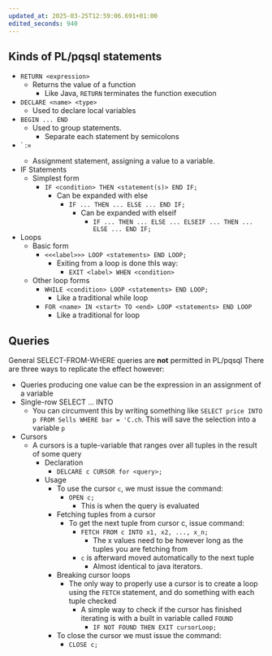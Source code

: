 ```yaml
---
updated_at: 2025-03-25T12:59:06.691+01:00
edited_seconds: 940
---
```

## Kinds of PL/pqsql statements
- `RETURN <expression>`
	- Returns the value of a function
		- Like Java, `RETURN` terminates the function execution
- `DECLARE <name> <type>`
	- Used to declare local variables
- `BEGIN ... END`
	- Used to group statements.
		- Separate each statement by semicolons
- `<variable> := <expression>
	- Assignment statement, assigning a value to a variable.
- IF Statements
	- Simplest form
		- `IF <condition> THEN <statement(s)> END IF;`
			- Can be expanded with else
				- `IF ... THEN ... ELSE ... END IF;`
					- Can be expanded with elseif
						- `IF ... THEN ... ELSE ... ELSEIF ... THEN ... ELSE ... END IF;`
- Loops
	- Basic form
		- `<<<label>>> LOOP <statements> END LOOP;`
			- Exiting from a loop is done thIs way:
				- `EXIT <label> WHEN <condition>`
	- Other loop forms
		- `WHILE <condition> LOOP <statements> END LOOP;`
			- Like a traditional while loop
		- `FOR <name> IN <start> TO <end> LOOP <statements> END LOOP`
			- Like  a traditional for loop
## Queries
General SELECT-FROM-WHERE queries are **not** permitted in PL/pqsql
There are three ways to replicate the effect however:
- Queries producing one value can be the expression in an assignment of a variable
- Single-row SELECT ... INTO
	- You can circumvent this by writing something like `SELECT price INTO p FROM Sells WHERE bar = 'C.ch`. This will save the selection into a variable `p`
- Cursors
	- A cursors is a tuple-variable that ranges over all tuples in the result of some query
		- Declaration
			- `DELCARE c CURSOR for <query>;`
		- Usage
			- To use the cursor `c`, we must issue the command:
				- `OPEN c;`
					- This is when the query is evaluated
			- Fetching tuples from a cursor
				- To get the next tuple from cursor c, issue command:
					- `FETCH FROM c INTO x1, x2, ..., x_n;`
						- The x values need to be however long as the tuples you are fetching from
					- `c` is afterward moved automatically to the next tuple
						- Almost identical to java iterators.
			- Breaking cursor loops
				- The only way to properly use a cursor is to create a loop using the `FETCH` statement, and do something with each tuple checked
					- A simple way to check if the cursor has finished iterating is with a built in variable called `FOUND`
						- `IF NOT FOUND THEN EXIT cursorLoop;`
			- To close the cursor we must issue the command:
				- `CLOSE c;`